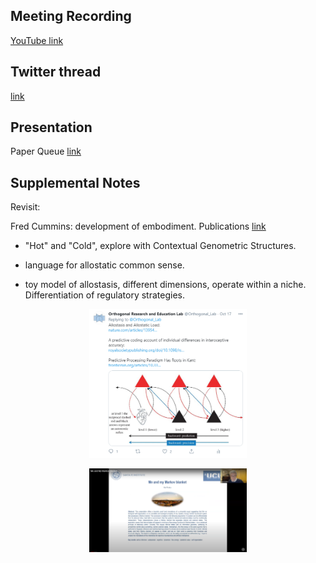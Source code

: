 ## Meeting Recording

[YouTube link](https://www.youtube.com/watch?v=4iAAb3PaB-g&feature=emb_logo)

## Twitter thread

[link](https://twitter.com/Orthogonal_Lab/status/1317575117199839235)

## Presentation

Paper Queue [link](https://drive.google.com/drive/u/2/folders/1oRd5aq33NSaPjrzLyPICVooz3G2O802p)

## Supplemental Notes

Revisit:  

Fred Cummins: development of embodiment. Publications [link](https://people.ucd.ie/fred.cummins/publications)

* "Hot" and "Cold", explore with Contextual Genometric Structures.

* language for allostatic common sense.

* toy model of allostasis, different dimensions, operate within a niche. Differentiation of regulatory strategies.

<P>
  <CENTER>
  <IMG height=50% width=50% SRC="https://github.com/OREL-group/Saturday-Morning-NeuroSim/blob/main/Media-and-Image%20Assets/notes.png">
    </CENTER>
</P>

<P>
  <CENTER>
  <IMG height=50% width=50% SRC="https://github.com/OREL-group/Saturday-Morning-NeuroSim/blob/main/Media-and-Image%20Assets/markov-blanket.png">
    </CENTER>
</P>
